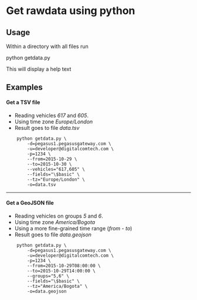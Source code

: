 # Get rawdata using python


## Usage
Within a directory with all files run

python getdata.py

This will display a help text

## Examples

#### Get a TSV file
- Reading vehicles *617* and *605*.
- Using time zone *Europe/London*
- Result goes to file *data.tsv*
```shell
	python getdata.py \
		-d=pegasus1.pegasusgateway.com \
		-u=developer@digitalcomtech.com \
		-p=1234 \
		--from=2015-10-29 \
		--to=2015-10-30 \
		--vehicles="617,605" \
		--fields="\$basic" \
		--tz="Europe/London" \
		-o=data.tsv
```
---

#### Get a GeoJSON file
- Reading vehicles on groups *5* and *6*.
- Using time zone *America/Bogota*
- Using a more fine-grained time range (*from* - *to*)
- Result goes to file *data.geojson*
```shell
	python getdata.py \
		-d=pegasus1.pegasusgateway.com \
		-u=developer@digitalcomtech.com \
		-p=1234 \
		--from=2015-10-29T08:00:00 \
		--to=2015-10-29T14:00:00 \
		--groups="5,6" \
		--fields="\$basic" \
		--tz="America/Bogota" \
		-o=data.geojson
```